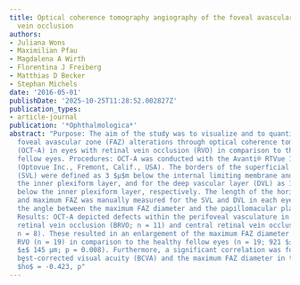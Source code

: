 ```yaml
---
title: Optical coherence tomography angiography of the foveal avascular zone in retinal
  vein occlusion
authors:
- Juliana Wons
- Maximilian Pfau
- Magdalena A Wirth
- Florentina J Freiberg
- Matthias D Becker
- Stephan Michels
date: '2016-05-01'
publishDate: '2025-10-25T11:28:52.002827Z'
publication_types:
- article-journal
publication: '*Ophthalmologica*'
abstract: "Purpose: The aim of the study was to visualize and to quantify pathological
  foveal avascular zone (FAZ) alterations through optical coherence tomography angiography
  (OCT-A) in eyes with retinal vein occlusion (RVO) in comparison to the unaffected
  fellow eyes. Procedures: OCT-A was conducted with the Avanti® RTVue 100 XR system
  (Optovue Inc., Fremont, Calif., USA). The borders of the superficial vascular layer
  (SVL) were defined as 3 $μ$m below the internal limiting membrane and 15 $μ$m below
  the inner plexiform layer, and for the deep vascular layer (DVL) as 15 and 70 $μ$m
  below the inner plexiform layer, respectively. The length of the horizontal, vertical
  and maximum FAZ was manually measured for the SVL and DVL in each eye. Additionally,
  the angle between the maximum FAZ diameter and the papillomacular plane was measured.
  Results: OCT-A depicted defects within the perifoveal vasculature in eyes with branch
  retinal vein occlusion (BRVO; n = 11) and central retinal vein occlusion (CRVO;
  n = 8). These resulted in an enlargement of the maximum FAZ diameter in eyes with
  RVO (n = 19) in comparison to the healthy fellow eyes (n = 19; 921 $±$ 213 vs. 724
  $±$ 145 µm; p = 0.008). Furthermore, a significant correlation was found between
  best-corrected visual acuity (BCVA) and the maximum FAZ diameter in the DVL (Spearman's
  $h̊o$ = -0.423, p"
---
```

